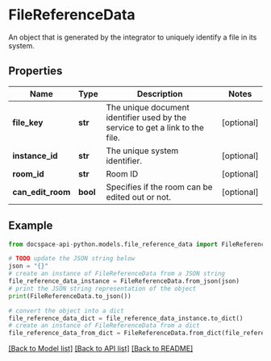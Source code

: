 # FileReferenceData
An object that is generated by the integrator to uniquely identify a file in its system.

## Properties

Name | Type | Description | Notes
------------ | ------------- | ------------- | -------------
**file_key** | **str** | The unique document identifier used by the service to get a link to the file. | [optional] 
**instance_id** | **str** | The unique system identifier. | [optional] 
**room_id** | **str** | Room ID | [optional] 
**can_edit_room** | **bool** | Specifies if the room can be edited out or not. | [optional] 

## Example

```python
from docspace-api-python.models.file_reference_data import FileReferenceData

# TODO update the JSON string below
json = "{}"
# create an instance of FileReferenceData from a JSON string
file_reference_data_instance = FileReferenceData.from_json(json)
# print the JSON string representation of the object
print(FileReferenceData.to_json())

# convert the object into a dict
file_reference_data_dict = file_reference_data_instance.to_dict()
# create an instance of FileReferenceData from a dict
file_reference_data_from_dict = FileReferenceData.from_dict(file_reference_data_dict)
```
[[Back to Model list]](../README.md#documentation-for-models) [[Back to API list]](../README.md#documentation-for-api-endpoints) [[Back to README]](../README.md)


